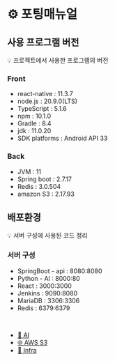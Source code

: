 # ⚙️ 포팅매뉴얼

## 사용 프로그램 버전

<aside>
💡 프로젝트에서 사용한 프로그램의 버전
</aside>

### Front

- react-native : 11.3.7
- node.js : 20.9.0(LTS)
- TypeScript : 5.1.6
- npm : 10.1.0
- Gradle : 8.4
- jdk : 11.0.20
- SDK platforms : Android API 33

### Back

- JVM : 11
- Spring boot : 2.7.17
- Redis : 3.0.504
- amazon S3 : 2.17.93

## 배포환경

<aside>
💡 서버 구성에 사용된 코드 정리
</aside>

### 서버 구성

- SpringBoot - api : 8080:8080
- Python - AI : 8000:80
- React : 3000:3000
- Jenkins : 9090:8080
- MariaDB : 3306:3306
- Redis : 6379:6379

<br>

- [🤖 AI](AI/)
- [🌐 AWS S3](AWS_S3/)
- [🔧 Infra](Infra/)

